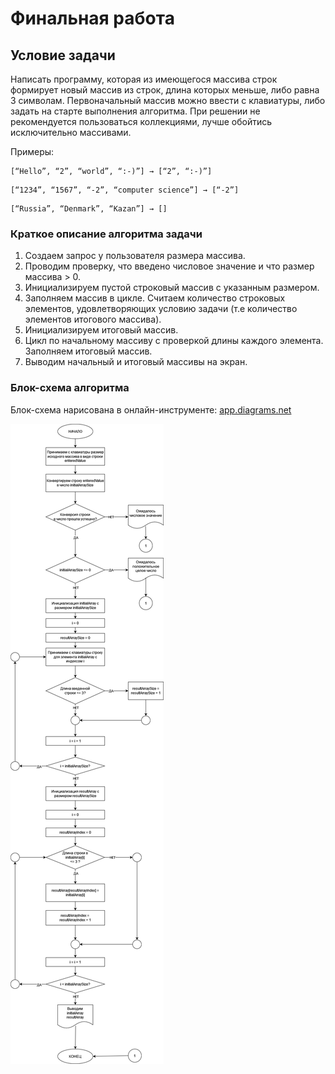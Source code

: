# Финальная работа

## Условие задачи

Написать программу, которая из имеющегося массива строк формирует
новый массив из строк, длина которых меньше, либо равна 3 символам.
Первоначальный массив можно ввести с клавиатуры, либо задать на старте
выполнения алгоритма. При решении не рекомендуется пользоваться коллекциями,
лучше обойтись исключительно массивами.

Примеры:

```
[“Hello”, “2”, “world”, “:-)”] → [“2”, “:-)”]
```

```
[“1234”, “1567”, “-2”, “computer science”] → [“-2”]
```

```
[“Russia”, “Denmark”, “Kazan”] → []
```

### Краткое описание алгоритма задачи

1. Создаем запрос у пользователя размера массива.
2. Проводим проверку, что введено числовое значение и что размер массива > 0.
3. Инициализируем пустой строковый массив с указанным размером.
4. Заполняем массив в цикле. Считаем количество строковых элементов, удовлетворяющих условию задачи (т.е количество элементов итогового массива).
5. Инициализируем итоговый массив.
6. Цикл по начальному массиву с проверкой длины каждого элемента. Заполняем итоговый массив.
7. Выводим начальный и итоговый массивы на экран.

### Блок-схема алгоритма

Блок-схема нарисована в онлайн-инструменте: [app.diagrams.net](https://app.diagrams.net/)

![Блок-схема алгоритма](./algorithm.png)